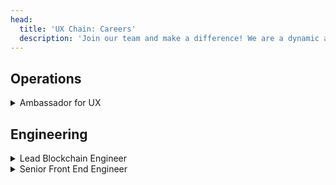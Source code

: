 ```yaml
---
head:
  title: 'UX Chain: Careers'
  description: 'Join our team and make a difference! We are a dynamic and fast-growing company with a range of exciting career opportunities. Explore our open positions and apply today to take part in building decentralized lending markets for Web3.'
---
```


## Operations

<details>

<summary> Ambassador for UX </summary>

As an Ambassador for UX, you will be responsible for representing our project in a positive and professional manner in various online and offline communities. You will work closely with our marketing and community teams to build brand awareness, grow our community and seek partnership opportunities.

**Key Responsibilities:**

- Represent our project in online communities such as social media, forums, and chat groups
- Engage with community members, answer questions, and provide support
- Attend virtual and in-person events to represent our project
- Create and share content such as blog posts, videos, and social media updates 
- Collaborate with the marketing and community management teams to develop and execute campaigns
- Provide feedback to the project team on community sentiment, user feedback, and emerging trends

  
**Requirements:**

- A strong understanding of the cryptocurrency industry and blockchain technology
- Excellent written and verbal communication skills
- A passion for building and nurturing communities
- Experience in social media management and marketing
- Ability to work independently and as part of a team
- Comfortable with public speaking and presenting
- Familiarity with project management and collaboration tools such as Trello, Asana, Telegram, and Twitter
  
  
**Preferred Qualifications:**
- Previous experience as a community manager, social media manager, or brand ambassador in the cryptocurrency industry
- Knowledge of multiple languages is a plus

  
**Compensation and Benefits:**

- Competitive compensation packages based on experience and performance
- Flexible work schedule
- Opportunity to work with a dynamic team of professionals in a fast-growing industry
- Potential for career advancement as our project grows

If you are passionate about cryptocurrency and community building, we encourage you to apply for this exciting opportunity to join our team as an Ambassador for UX.

**How to Apply:**

Please send an email to hr@umee.cc and tell us about yourself, your work experience, and your favorite crypto project.

</details>
  
## Engineering

<details>
<summary>Lead Blockchain Engineer</summary>

As a Blockchain Engineer, you will be instrumental in shaping the architecture and execution of our blockchain protocol. Your responsibilities will center around crafting resilient and scalable blockchain solutions, with a focus on enhancing both the core blockchain framework and its supporting infrastructure. This role requires a thorough engagement with blockchain technology, with a specific emphasis on utilizing the Cosmos SDK to develop software that is efficient, dependable, and performs optimally.

**Why you would want to work here:**

- Remote Flexibility: Enjoy the freedom and flexibility of a remote work environment, ensuring a work-life balance.
- Cutting-Edge Technology: Dive deep into the latest advancements in blockchain technology with UX Chain’s innovative protocol.
- Impactful Role: Play a pivotal role in shaping the security and efficiency of a leading blockchain protocol.
- Continuous Learning: Stay updated with the rapidly evolving blockchain landscape, ensuring you’re always at the forefront of the industry.

**Responsibilities:**

- Actively contribute to the development of the UX Chain protocol, focusing on high-quality code and innovative solutions.
- Employ best practices in software development to ensure the protocol is not only secure but also optimized for performance and scalability.
- Lead and participate in research initiatives to explore new features, optimizations, and technologies that could benefit UX Chain.
- Maintain the UX Chain
- Lead the development of the future protocols, such as margin trading (we plan to launch the very first interchain margin trading protocol).
- Stay at the top of Cosmos community

**Who Would Be a Good Fit for This Role?**

- Experienced Blockchain Developer:
  - Individuals with substantial experience in blockchain development, capable of understanding and building complex blockchain architectures. - Solid Software Engineering Background:
  - Developers who have a proven track record in software engineering, showing expertise in languages like Go, Rust, and/or CosmWasm.
- Contributor to Open Source and Blockchain Communities:
  - Individuals actively involved in the blockchain community, contributing to open-source projects and staying updated with the latest trends and advancements in blockchain technology.

**Requirements:**

- Our tech stack
  - Protocol: Go (Cosmos SDK)
  - Smart contracts: CosmWasm
- Location
  - Remote
- Experience
  - 5+ years of software development experience
  - 1+ years of blockchain development experience
  - Must Have: Hands-on blockchain development experience
  - Testing and setting up complex systems
- Security analysis

**Additional Relevant Experience:**

- Familiarity with blockchain governance, tokenomics, cryptocurrency trading, and risk management
- Knowledge of traditional financial markets, instruments, and advanced financial theories
- Degree in economics, finance or relevant field
- Agile methodologies practitioner

**What We Offer:**

- 100% remote work
- Work with a top performing team
- Competitive salary
- Be a part of something great
- Fun and impactful role

**How to Apply:**

To apply, please email hr@umee.cc and include a resume with a link to your github account.

</details>

<details>
<summary>Senior Front End Engineer</summary>

UX is seeking a talented Front End Developer who is experienced in UI/UX and writing software for user interfaces. You will be working alongside our developer team to build a cross chain defi application with high coding standards and technical design.

The right candidate has 3+ years in the blockchain space, and is proficient in software development as well as having strong technical skills in writing front end code. Candidates would benefit strongly from having a deep fundamental software development knowledge base.

We’re looking for a passionate and well-rounded individual who fundamentally understands the philosophy of decentralized networks and has great technical and communications skills. Your work will be hugely impactful, as you will be working within a team that acts as the driver for innovation in the cross chain defi space.

**What You'll Be Doing:**

- Develop new user facing features
- Write reusable code and libraries
- Enhance application for maximum speed and scalability
- Validate inputs before submitting to backend
- Debug, profile and search for bottlenecks
- Bridge the gap between graphic design and technical implementation
- Define how applications look and how they work
- Translate UI/UX design wireframes into actual code

**We're Looking for Someone Who Has:**

- Strong engineering fundamentals
- 3+ years of experience in a similar role
- Strong experience with software delivery and taking a set of requirements towards full implementation with minimal guidance
- Javascript frameworks like React, Redux, Angular, Vue
- Proficient in Javascript frameworks including JQuery
- Depth of knowledge and implementation experience
- Strong understanding of asynchronous request handling, partial page updates, and AJAX
- Proficient in code versioning tools such as Git, Mercurial, SVN
- Good understanding of SEO principles
- HTML CSS
- Experience in agile software development
- Familiarity with Cosmos SDK, Solidity, EVM or other blockchain based ecosystems
- Ability to communicate effectively, and work collaboratively, with the team and internal/external organizations

**Nice to Have:**

- Passion about what decentralization technology can offer to humanity
- Insatiable curiosity of the industry; self-motivated to pursue researching every new idea that floats across the industry
- Ability to explain abstract technical concepts in an easy to understand manner
- Any API interaction
- Containers and orchestration; Docker, Gitlab CI, Kubernetes
- CI/CD environments

**What We Offer:**

- 100% remote work
- Work with a top performing team
- Competitive salary
- Be a part of something great
- Fun and impactful role

**How to Apply:**

To apply, please email hr@umee.cc and include a resume with a link to your GitHub account.

</details>
